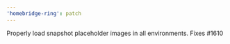 ```yaml
---
'homebridge-ring': patch
---
```


Properly load snapshot placeholder images in all environments. Fixes #1610
